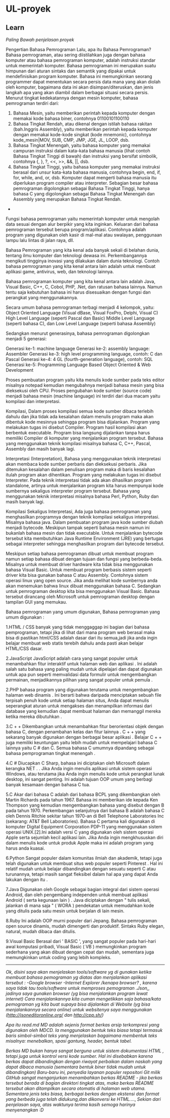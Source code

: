 # UL-proyek
Learn
--------------------------------------------------------------------------------------------------------------------------------
*Paling Bawah penjelasan proyek*

Pengertian Bahasa Pemrograman
Lalu, apa itu Bahasa Pemrograman?
Bahasa pemrograman, atau sering diistilahkan juga dengan bahasa komputer atau bahasa pemrograman komputer, adalah instruksi standar untuk memerintah komputer. Bahasa pemrograman ini merupakan suatu himpunan dari aturan sintaks dan semantik yang dipakai untuk mendefinisikan program komputer. Bahasa ini memungkinkan seorang programmer dapat menentukan secara persis data mana yang akan diolah oleh komputer, bagaimana data ini akan disimpan/diteruskan, dan jenis langkah apa yang akan diambil dalam berbagai situasi secara persis.
Menurut tingkat kedekatannya dengan mesin komputer, bahasa pemrograman terdiri dari:

1. Bahasa Mesin, yaitu memberikan perintah kepada komputer dengan memakai kode bahasa biner, contohnya 01100101100110
2. Bahasa Tingkat Rendah, atau dikenal dengan istilah bahasa rakitan (bah.Inggris Assembly), yaitu memberikan perintah kepada    komputer dengan memakai kode-kode singkat (kode mnemonic), contohnya kode_mesin|MOV, SUB, CMP, JMP, JGE, JL, LOOP, dsb.
3. Bahasa Tingkat Menengah, yaitu bahasa komputer yang memakai campuran instruksi dalam kata-kata bahasa manusia (lihat contoh Bahasa Tingkat Tinggi di bawah) dan instruksi yang bersifat simbolik, contohnya {, }, ?, <<, >>, &&, ||, dsb.
4. Bahasa Tingkat Tinggi, yaitu bahasa komputer yang memakai instruksi berasal dari unsur kata-kata bahasa manusia, contohnya begin, end, if, for, while, and, or, dsb. Komputer dapat mengerti bahasa manusia itu diperlukan program compiler atau interpreter.
Sebagian besar bahasa pemrograman digolongkan sebagai Bahasa Tingkat Tinggi, hanya bahasa C yang digolongkan sebagai Bahasa Tingkat Menengah dan Assembly yang merupakan Bahasa Tingkat Rendah.
-
Fungsi bahasa pemrograman yaitu memerintah komputer untuk mengolah data sesuai dengan alur berpikir yang kita inginkan. Keluaran dari bahasa pemrograman tersebut berupa program/aplikasi. Contohnya adalah program yang digunakan oleh kasir di mal-mal atau swalayan, penggunaan lampu lalu lintas di jalan raya, dll.

Bahasa Pemrograman yang kita kenal ada banyak sekali di belahan dunia, tentang ilmu komputer dan teknologi dewasa ini. Perkembangannya mengikuti tingginya inovasi yang dilakukan dalam dunia teknologi. Contoh bahasa pemrograman yang kita kenal antara lain adalah untuk membuat aplikasi game, antivirus, web, dan teknologi lainnya.

Bahasa pemrograman komputer yang kita kenal antara lain adalah Java, Visual Basic, C++, C, Cobol, PHP, .Net, dan ratusan bahasa lainnya. Namun tentu saja kebutuhan bahasa ini harus disesuaikan dengan fungsi dan perangkat yang menggunakannya.

Secara umum bahasa pemrograman terbagi menjadi 4 kelompok, yaitu:
Object Oriented Language (Visual dBase, Visual FoxPro, Delphi, Visual C)
High Level Language (seperti Pascal dan Basic)
Middle Level Language (seperti bahasa C), dan
Low Level Language (seperti bahasa Assembly)

Sedangkan menurut generasinya, bahasa pemrograman digolongkan menjadi 5 generasi:

Generasi ke-1: machine language
Generasi ke-2: assembly language: Assembler
Generasi ke-3: high level programming language, contoh: C dan Pascal
Generasi ke-4: 4 GL (fourth-generation language), contoh: SQL
Generasi ke-5: Programming Language Based Object Oriented & Web Development

Proses pembuatan program yaitu kita menulis kode sumber pada teks editor misalnya notepad kemudian mengubahnya menjadi bahasa mesin yang bisa dieksekusi oleh CPU. Proses pengubahan kode sumber (source code) menjadi bahasa mesin (machine language) ini terdiri dari dua macam yaitu kompilasi dan interpretasi.

Kompilasi, Dalam proses kompilasi semua kode sumber dibaca terlebih dahulu dan jika tidak ada kesalahan dalam menulis program maka akan dibentuk kode mesinnya sehingga program bisa dijalankan. Program yang melakukan tugas ini disebut Compiler. Program hasil kompilasi akan berbentuk executable. Program bisa langsung dijalankan tanpa harus memiliki Compiler di komputer yang menjalankan program tersebut. Bahasa yang menggunakan teknik kompilasi misalnya bahasa C, C++, Pascal, Assembly dan masih banyak lagi.

Interpretasi (Interpretation), Bahasa yang menggunakan teknik interpretasi akan membaca kode sumber perbaris dan dieksekusi perbaris. Jika ditemukan kesalahan dalam penulisan program maka di baris kesalahan itulah program akan dihentikan. Program yang melakukan tugas ini disebut Interpreter. Pada teknik interpretasi tidak ada akan dihasilkan program standalone, artinya untuk menjalankan program kita harus mempunyai kode sumbernya sekaligus interpreter program tersebut. Bahasa yang menggunakan teknik interpretasi misalnya bahasa Perl, Python, Ruby dan masih banyak lagi.

Kompilasi Sekaligus Interpretasi, Ada juga bahasa pemrograman yang menghasilkan programnya dengan teknik kompilasi sekaligus interpretasi. Misalnya bahasa java. Dalam pembuatan program java kode sumber diubah menjadi bytecode. Meskipun tampak seperti bahasa mesin namun ini bukanlah bahasa mesin dan tidak executable. Untuk menjalankan bytecode tersebut kita membutuhkan Java Runtime Environment (JRE) yang bertugas sebagai interpreter sehingga menghasilkan program dari bytecode tersebut.

Meskipun setiap bahasa pemrograman dibuat untuk membuat program namun setiap bahasa dibuat dengan tujuan dan fungsi yang berbeda-beda. Misalnya untuk membuat driver hardware kita tidak bisa menggunakan bahasa Visual Basic. Untuk membuat program berbasis sistem seperti driver kita bisa gunakan bahasa C atau Assembly. Contohnya sistem operasi linux yang open source. Jika anda melihat kode sumbernya anda akan menemukan bahwa linux dibuat menggunakan bahasa C. Sedangkan untuk pemrograman desktop kita bisa menggunakan Visual Basic. Bahasa tersebut dirancang oleh Microsoft untuk pemrograman desktop dengan tampilan GUI yang memukau.

Bahasa pemrograman yang umum digunakan, Bahasa pemrograman yang umum digunakan :

1.HTML / CSS
banyak yang tidak menggaggap ini bagian dari bahasa pemprograman, tetapi jika di lihat dari mana program web berasal maka bisa di pastikan html/CSS adalah dasar dari itu semua,jadi jika anda ingin belajar membuat web statis terebih dahulu anda pasti akan belajar HTML/CSS dasar.

2.JavaScript
JavaScript adalah cara yang sangat populer untuk menambahkan fitur interaktif untuk halaman web dan aplikasi . Ini adalah salah satu bahasa yang paling mudah untuk dipelajari dan dapat digunakan untuk apa pun seperti memvalidasi data formulir untuk mengembangkan permainan, menjadikannya pilihan yang sangat populer untuk pemula .

2.PHP
bahasa program yang digunakan terutama untuk mengembangkan halaman web dinamis . Ini berarti bahwa daripada menciptakan sebuah file terpisah penuh kode untuk setiap halaman situs, Anda dapat menulis seperangkat aturan untuk mengakses dan menampilkan informasi dari database yang kemudian dapat membuat halaman dan memanggil mereka ketika mereka dibutuhkan .

3.C + +
Dikembangkan untuk menambahkan fitur berorientasi objek dengan bahasa C, dengan penambahan kelas dan fitur lainnya . C + + yang sekarang banyak digunakan dengan berbagai besar aplikasi . Belajar C + + juga memiliki keuntungan yaitu lebih mudah untuk mempelajari bahasa C lainnya yaitu C # dan C. Semua bahasa C umumnya dipandang sebagai bahasa pemprograman tingkat menengah .

4.C #
Diucapkan C Sharp, bahasa ini diciptakan oleh Microsoft dalam kerangka NET . . Jika Anda ingin menulis aplikasi untuk sistem operasi Windows, atau terutama jika Anda ingin menulis kode untuk perangkat lunak desktop, ini sangat penting. Ini adalah tujuan OOP umum yang berbagi banyak kesamaan dengan bahasa C tua.

5.C
Akar dari bahasa C adalah dari bahasa BCPL yang dikembangkan oleh Martin Richards pada tahun 1967. Bahasa ini memberikan ide kepada Ken Thompson yang kemudian mengembangkan bahasa yang disebut dengan B pada tahun 1970. Perkembangan selanjutnya dari bahasa B adalah bahasa C oleh Dennis Ritchie sekitar tahun 1970-an di Bell Telephone Laboratories Inc (sekarang: AT&T Bell Laboratories). Bahasa C pertama kali digunakan di komputer Digital Equipment Corporation PDP-11 yang menggunakan sistem operasi UNIX.[2].Ini adalah versi C yang digunakan oleh sistem operasi Apple serta sejumlah kecil aplikasi lain. Jika Anda ingin mengkhususkan diri dalam menulis kode untuk produk Apple maka ini adalah program yang harus anda kuasai.

6.Python
Sangat populer dalam komunitas ilmiah dan akademik, tetapi juga telah digunakan untuk membuat situs web populer seperti Pinterest . Hal ini relatif mudah untuk belajar dibandingkan dengan sesuatu seperti C atau turunannya, tetapi masih sangat fleksibel dalam hal apa yang dapat Anda lakukan dengan itu .

7.Java
Digunakan oleh Google sebagai bagian integral dari sistem operasi Android, dan oleh pengembang independen untuk membuat aplikasi Android ( serta kegunaan lain ) . Java diciptakan dengan " tulis sekali, jalankan di mana saja " ( WORA ) pendekatan untuk memudahkan kode yang ditulis pada satu mesin untuk berjalan di lain mesin.

8.Ruby
Ini adalah OOP murni populer dari Jepang. Bahasa pemrograman open source dinamis, mudah dimengerti dan produktif. Sintaks Ruby elegan, natural, mudah dibaca dan ditulis.

9.Visual Basic
Berasal dari ' BASIC ', yang sangat populer pada hari-hari awal komputasi pribadi, Visual Basic ( VB ) memungkinkan program sederhana yang akan dibuat dengan cepat dan mudah, sementara juga memungkinkan untuk coding yang lebih kompleks.

--------------------------------------------------------------------------------------------------------------------------------
*Ok, disini saya akan menjelaskan tools/software yg di gunakan ketika membuat bahasa pemograman yg diatas dan menjalankan aplikasi tersebut :
-Google browser
-Internet Explorer
/kenapa browser? , karena saya tidak tau tools/software untuk memproses pemograman .Json,, jadinya saya gunaken browser (yg bisa menjalankan program lewat internet) 
Cara menjalankannya kita cuman mengetikkan saja bahasa/kata pemograman yg kita buat supaya bisa dijalankan di Website (yg bisa menjalankannya secara online) untuk websitenya saya menggunakan (http://jsoneditoronline.org/ dan http://cpp.sh/)*

*Apa itu read.md MD adalah sejenis format berkas arsip terkompresi yang digunakan oleh MDCD. Ia menggunakan bentuk teks biasa tetapi termasuk baris simbol-simbol teks yang menjelaskan bagaimana membentuk teks misalnya: menebalkan, spasi gantung, header, bentuk tabel.*

*Berkas MD bukan hanya sangat berguna untuk sistem dokumentasi HTML , tetapi juga untuk kontrol versi kode sumber. Hal ini disebabkan karena berkas dapat dibandingkan dengan riwayat perbaikan dalam naskah yang dapat dibaca manusia (sementara bentuk biner tidak mudah untuk dibandingkan)*
*Baru-baru ini, penyedia layanan populer repositori Git milik GitHub sangat menganjurkan menambahkan berkas README - jika berkas tersebut berada di bagian direktori tingkat atas, maka berkas README tersebut akan ditampilkan secara otomatis di halaman web utama. Sementara jenis teks biasa, berbagai berkas dengan ekstensi dan format yang berbeda juga telah didukung,dan dikonversi ke HTML.*...,
*Sekian dari penjelasan saya, atas waktunya terima kasih semoga harinya menyenangkan :D*
